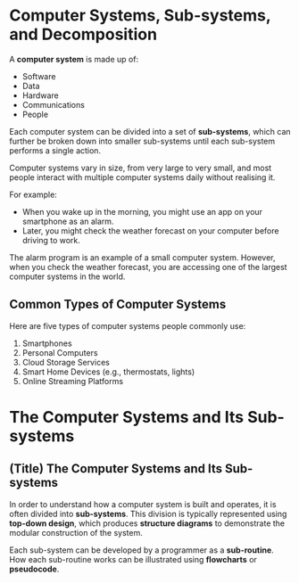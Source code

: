 # Computer Systems, Sub-systems, and Decomposition

A **computer system** is made up of:  
- Software  
- Data  
- Hardware  
- Communications  
- People  

Each computer system can be divided into a set of **sub-systems**, which can further be broken down into smaller sub-systems until each sub-system performs a single action.

Computer systems vary in size, from very large to very small, and most people interact with multiple computer systems daily without realising it.  

For example:  
- When you wake up in the morning, you might use an app on your smartphone as an alarm.  
- Later, you might check the weather forecast on your computer before driving to work.  

The alarm program is an example of a small computer system. However, when you check the weather forecast, you are accessing one of the largest computer systems in the world.

## Common Types of Computer Systems

Here are five types of computer systems people commonly use:  
1. Smartphones  
2. Personal Computers  
3. Cloud Storage Services  
4. Smart Home Devices (e.g., thermostats, lights)  
5. Online Streaming Platforms  


# The Computer Systems and Its Sub-systems

## (Title) The Computer Systems and Its Sub-systems  

In order to understand how a computer system is built and operates, it is often divided into **sub-systems**. This division is typically represented using **top-down design**, which produces **structure diagrams** to demonstrate the modular construction of the system.  

Each sub-system can be developed by a programmer as a **sub-routine**. How each sub-routine works can be illustrated using **flowcharts** or **pseudocode**.  




